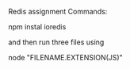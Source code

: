 Redis assignment Commands:

npm instal ioredis 

and then run three files using 

node "FILENAME.EXTENSION(JS)"

